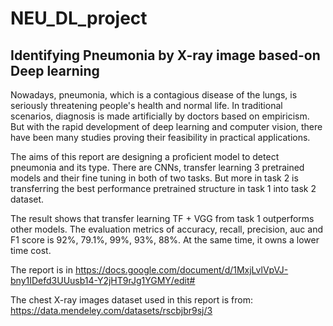 # NEU_DL_project

## Identifying Pneumonia by X-ray image based-on Deep learning

Nowadays, pneumonia, which is a contagious disease of the lungs, is seriously threatening people's health and normal life. In traditional scenarios, diagnosis is made artificially by doctors based on empiricism. But with the rapid development of deep learning and computer vision, there have been many studies proving their feasibility in practical applications. 

The aims of this report are designing a proficient model to detect pneumonia and its type. There are CNNs, transfer learning 3 pretrained models and their fine tuning in both of two tasks. But more in task 2 is transferring the best performance pretrained structure in task 1 into task 2 dataset. 

The result shows that transfer learning TF + VGG from task 1 outperforms other models. The evaluation metrics of accuracy, recall, precision, auc and F1 score is 92%, 79.1%, 99%, 93%, 88%. At the same time, it owns a lower time cost.

The report is in https://docs.google.com/document/d/1MxjLvlVpVJ-bny1IDefd3UUusb14-Y2jHT9rJg1YGMY/edit#

The chest X-ray images dataset used in this report is from: https://data.mendeley.com/datasets/rscbjbr9sj/3
